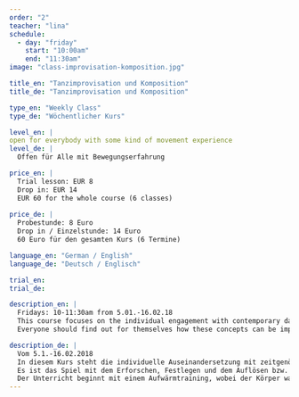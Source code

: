 ```yaml
---
order: "2"
teacher: "lina"
schedule:
  - day: "friday"
    start: "10:00am"
    end: "11:30am"
image: "class-improvisation-komposition.jpg"

title_en: "Tanzimprovisation und Komposition"
title_de: "Tanzimprovisation und Komposition"

type_en: "Weekly Class"
type_de: "Wöchentlicher Kurs"

level_en: |
open for everybody with some kind of movement experience
level_de: |
  Offen für Alle mit Bewegungserfahrung

price_en: |
  Trial lesson: EUR 8  
  Drop in: EUR 14  
  EUR 60 for the whole course (6 classes)
  
price_de: |
  Probestunde: 8 Euro  
  Drop in / Einzelstunde: 14 Euro  
  60 Euro für den gesamten Kurs (6 Termine)

language_en: "German / English"
language_de: "Deutsch / Englisch"

trial_en: 
trial_de: 

description_en: |
  Fridays: 10-11:30am from 5.01.-16.02.18
  This course focuses on the individual engagement with contemporary dance and the fluid transition from improvisation to composition. It's about the game of exploring, defining and resolving or transforming movement material. Classes begin with warm-up training, where the body will be perceived, relaxed, aligned and placed. Yoga elements will be included to  stretch and strengthen the body and mind. Based on the warm up we will start with the dance improvisation and the exploration of movement possibilities. Given tasks lead us to composition in a playful way, whereby the different concepts: space, time, dynamics and movement quality will become important.  
  Everyone should find out for themselves how these concepts can be implemented individually but also in the group.

description_de: |
  Vom 5.1.-16.02.2018  
  In diesem Kurs steht die individuelle Auseinandersetzung mit zeitgenössischem Tanz und dem fließenden Übergang von der Improvisation zur Komposition im Vordergrund. 
  Es ist das Spiel mit dem Erforschen, Festlegen und dem Auflösen bzw. Transformieren von Bewegungsmaterial das dabei in den Fokus rückt.  
  Der Unterricht beginnt mit einem Aufwärmtraining, wobei der Körper wahrgenommen, gelockert, ausgerichtet und platziert wird. Yoga-Elemente werden mit einbezogen um zusätzlich den Körper und Geist zu fokussieren, zu dehnen und zu stärken. Auf das Warm Up aufbauend beginnen wir mit der Tanzimprovisation, mit dem Erkunden von Bewegungsmöglichkeiten. Vorgegebene  Aufgabenstellungen führen uns auf spielerische Art und Weise zur Komposition, wobei die unterschiedlichen Konzepte: Raum, Zeit, Dynamik und Bewegungsqualität in den Vordergrund rücken. Jeder soll für sich herausfinden wie diese Konzepte einzeln aber auch in der Gruppe umsetzbar sind.
---
```


